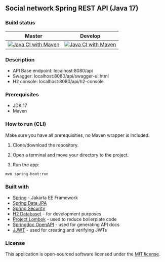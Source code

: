 
## Social network Spring REST API (Java 17)

### Build status
|Master|Develop|
|------|-------|
|[![Java CI with Maven](https://github.com/Luuk2016/socialnetwork-spring-api/actions/workflows/maven.yml/badge.svg?branch=master&event=push)](https://github.com/Luuk2016/socialnetwork-spring-api/actions/workflows/maven.yml)|[![Java CI with Maven](https://github.com/Luuk2016/socialnetwork-spring-api/actions/workflows/maven.yml/badge.svg?branch=develop&event=push)](https://github.com/Luuk2016/socialnetwork-spring-api/actions/workflows/maven.yml)|

### Description
- API Base endpoint: localhost:8080/api
- Swagger: localhost:8080/api/swagger-ui.html
- H2 console: localhost:8080/api/h2-console

### Prerequisites
* JDK 17
* Maven

### How to run (CLI)
Make sure you have all prerequisities, no Maven wrapper is included.
1. Clone/download the repository.

2. Open a terminal and move your directory to the project.

3. Run the app:
```
mvn spring-boot:run
```

### Built with
- [Spring](http://spring.io/) - Jakarta EE Framework
- [Spring Data JPA](https://spring.io/projects/spring-data-jpa)
- [Spring Security](https://spring.io/projects/spring-security)
- [H2 Database)](https://www.h2database.com/html/main.html) - for development purposes
- [Project Lombok](https://projectlombok.org/) - used to reduce boilerplate code
- [Springdoc OpenAPI](https://github.com/springdoc/springdoc-openapi) - used for generating API docs
- [JJWT](https://github.com/jwtk/jjwt) - used for creating and verifying JWTs

### License
This application is open-sourced software licensed under the [MIT license](https://opensource.org/licenses/MIT).
